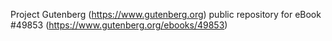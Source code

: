 Project Gutenberg (https://www.gutenberg.org) public repository for eBook #49853 (https://www.gutenberg.org/ebooks/49853)
